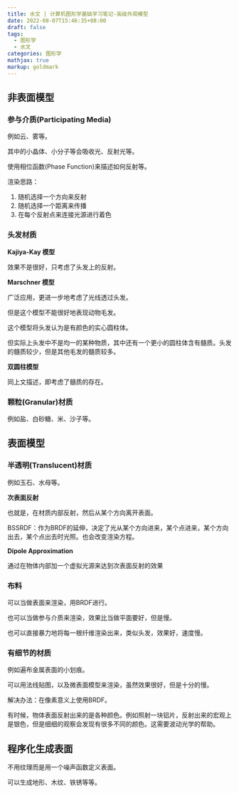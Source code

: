 ```yaml
---
title: 水文 | 计算机图形学基础学习笔记-高级外观模型
date: 2022-08-07T15:46:35+08:00
draft: false
tags:
  - 图形学
  - 水文
categories: 图形学
mathjax: true
markup: goldmark
---
```


## 非表面模型

### 参与介质(Participating Media)

例如云、雾等。

其中的小晶体、小分子等会吸收光、反射光等。

使用相位函数(Phase Function)来描述如何反射等。

渲染思路：

1. 随机选择一个方向来反射
2. 随机选择一个距离来传播
3. 在每个反射点来连接光源进行着色

### 头发材质

**Kajiya-Kay 模型**

效果不是很好，只考虑了头发上的反射。

**Marschner 模型**

广泛应用，更进一步地考虑了光线透过头发。

但是这个模型不能很好地表现动物毛发。

这个模型将头发认为是有颜色的实心圆柱体。

但实际上头发中不是均一的某种物质，其中还有一个更小的圆柱体含有髓质。头发的髓质较少，但是其他毛发的髓质较多。

**双圆柱模型**

同上文描述，即考虑了髓质的存在。

### 颗粒(Granular)材质

例如盐、白砂糖、米、沙子等。

## 表面模型

### 半透明(Translucent)材质

例如玉石、水母等。

**次表面反射**

也就是，在材质内部反射，然后从某个方向离开表面。

BSSRDF：作为BRDF的延伸，决定了光从某个方向进来，某个点进来，某个方向出去，某个点出去时光照。也会改变渲染方程。

**Dipole Approximation**

通过在物体内部加一个虚拟光源来达到次表面反射的效果

### 布料

可以当做表面来渲染，用BRDF进行。

也可以当做参与介质来渲染，效果比当做平面要好，但是慢。

也可以直接暴力地将每一根纤维渲染出来，类似头发，效果好，速度慢。

### 有细节的材质

例如遍布金属表面的小划痕。

可以用法线贴图，以及微表面模型来渲染，虽然效果很好，但是十分的慢。

解决办法：在像素意义上使用BRDF。

有时候，物体表面反射出来的是各种颜色。例如照射一块铝片，反射出来的宏观上是银色，但是细细的观察会发现有很多不同的颜色。这需要波动光学的帮助。

## 程序化生成表面

不用纹理而是用一个噪声函数定义表面。

可以生成地形、木纹、铁锈等等。
